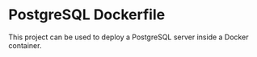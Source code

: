 PostgreSQL Dockerfile
==================

This project can be used to deploy a PostgreSQL server inside a Docker container.

